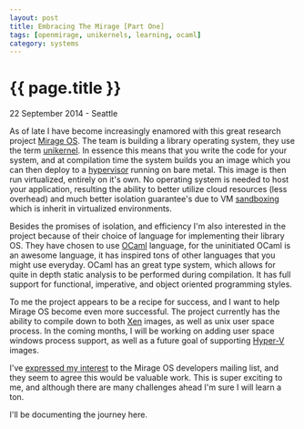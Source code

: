 ```yaml
---
layout: post
title: Embracing The Mirage [Part One]
tags: [openmirage, unikernels, learning, ocaml]
category: systems
---
```


{{ page.title }}
================

<p class="meta">22 September 2014 - Seattle</p>

As of late I have become increasingly enamored with this great research project [Mirage OS](http://www.openmirage.org/).
The team is building a library operating system, they use the term [unikernel](http://anil.recoil.org/papers/2013-asplos-mirage.pdf).
In essence this means that you write the code for your system, and at compilation time the system builds you an image which you can then
deploy to a [hypervisor](http://en.wikipedia.org/wiki/Hypervisor) running on bare metal. This image is then run virtualized, entirely on it's own.
No operating system is needed to host your application, resulting the ability to better utilize cloud resources (less overhead) and much better isolation
guarantee's due to VM [sandboxing](<http://en.wikipedia.org/wiki/Sandbox_(computer_security)>) which is inherit in virtualized environments.

Besides the promises of isolation, and efficiency I'm also interested in the project because of their choice of language for implementing their
library OS. They have chosen to use [OCaml](https://ocaml.org/) language, for the uninitiated OCaml is an awesome language, it has inspired tons of other
languages that you might use everyday. OCaml has an great type system, which allows for quite in depth static analysis to be performed during compilation.
It has full support for functional, imperative, and object oriented programming styles.

To me the project appears to be a recipe for success, and I want to help Mirage OS become even more successful.
The project currently has the ability to compile down to both [Xen](http://en.wikipedia.org/wiki/Xen) images, as well as unix user space process.
In the coming months, I will be working on adding user space windows process support, as well as a future goal of supporting [Hyper-V](http://en.wikipedia.org/wiki/Hyper-V) images.

I've [expressed my interest](http://lists.xenproject.org/archives/html/mirageos-devel/2014-09/msg00112.html) to the Mirage OS developers mailing list, and they seem to agree this would be valuable work.
This is super exciting to me, and although there are many challenges ahead I'm sure I will learn a ton.

I'll be documenting the journey here.
